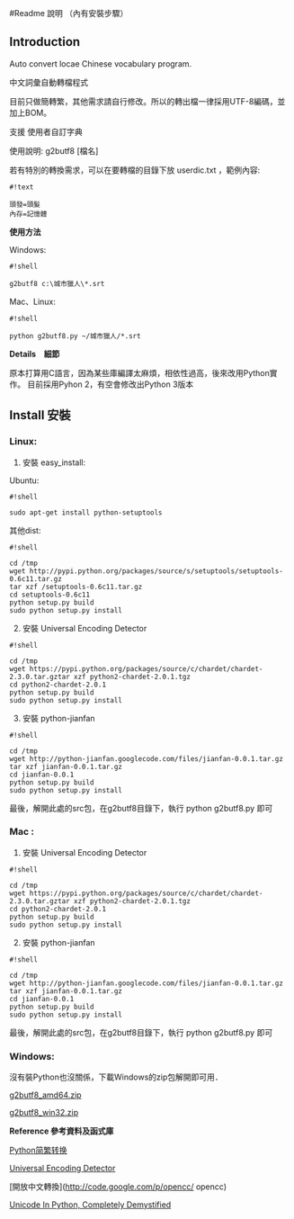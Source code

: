 #Readme 說明 （內有安裝步驟）

## Introduction ##

Auto convert locae Chinese  vocabulary program.

中文詞彙自動轉檔程式

目前只做簡轉繁，其他需求請自行修改。所以的轉出檔一律採用UTF-8編碼，並加上BOM。

支援 使用者自訂字典 

使用說明: g2butf8 [檔名]

若有特別的轉換需求，可以在要轉檔的目錄下放 userdic.txt ，範例內容:

```
#!text

頭發=頭髮
內存=記憶體
```


 **使用方法** 

Windows:


```
#!shell

g2butf8 c:\城市獵人\*.srt
```



Mac、Linux:


```
#!shell

python g2butf8.py ~/城市獵人/*.srt
```



 **Details　細節**

原本打算用C語言，因為某些庫編譯太麻煩，相依性過高，後來改用Python實作。
目前採用Pyhon 2，有空會修改出Python 3版本

## Install 安裝 ##

### Linux: ###

1. 安裝 easy_install:

Ubuntu:



```
#!shell

sudo apt-get install python-setuptools
```



其他dist:

```
#!shell

cd /tmp
wget http://pypi.python.org/packages/source/s/setuptools/setuptools-0.6c11.tar.gz
tar xzf /setuptools-0.6c11.tar.gz
cd setuptools-0.6c11
python setup.py build
sudo python setup.py install
```

2. 安裝 Universal Encoding Detector


```
#!shell

cd /tmp
wget https://pypi.python.org/packages/source/c/chardet/chardet-2.3.0.tar.gztar xzf python2-chardet-2.0.1.tgz
cd python2-chardet-2.0.1
python setup.py build
sudo python setup.py install
```


3. 安裝 python-jianfan

```
#!shell

cd /tmp
wget http://python-jianfan.googlecode.com/files/jianfan-0.0.1.tar.gz
tar xzf jianfan-0.0.1.tar.gz
cd jianfan-0.0.1
python setup.py build
sudo python setup.py install
```

最後，解開此處的src包，在g2butf8目錄下，執行 python g2butf8.py 即可

### Mac : ###

 
1. 安裝 Universal Encoding Detector 


```
#!shell

cd /tmp
wget https://pypi.python.org/packages/source/c/chardet/chardet-2.3.0.tar.gztar xzf python2-chardet-2.0.1.tgz
cd python2-chardet-2.0.1
python setup.py build
sudo python setup.py install
```


2. 安裝 python-jianfan


```
#!shell

cd /tmp
wget http://python-jianfan.googlecode.com/files/jianfan-0.0.1.tar.gz
tar xzf jianfan-0.0.1.tar.gz
cd jianfan-0.0.1
python setup.py build
sudo python setup.py install
```


最後，解開此處的src包，在g2butf8目錄下，執行 python g2butf8.py 即可

### Windows: ###
  沒有裝Python也沒關係，下載Windows的zip包解開即可用．

[g2butf8_amd64.zip](https://drive.google.com/file/d/0B_twESMPpEmWSEFMTXRSWTBaZWs/view?usp=sharing  ) 

[g2butf8_win32.zip](https://drive.google.com/file/d/0B_twESMPpEmWdmxyZHVDOUFYemM/view?usp=sharing)

**Reference 參考資料及函式庫**

[Python简繁转换](http://gerry.lamost.org/blog/?p=603)

[Universal Encoding Detector](http://chardet.feedparser.org/)

[開放中文轉換](http://code.google.com/p/opencc/ opencc)

[Unicode In Python, Completely Demystified](http://farmdev.com/talks/unicode/)